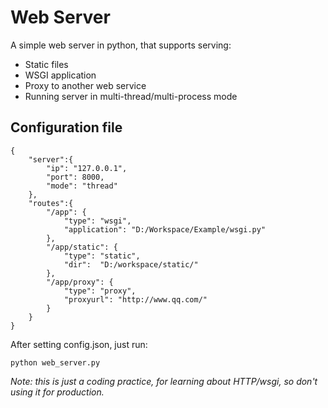 # Web Server #

A simple web server in python, that supports serving:

- Static files
- WSGI application
- Proxy to another web service
- Running server in multi-thread/multi-process mode

## Configuration file ##

    {
		"server":{
			"ip": "127.0.0.1",
			"port": 8000,
			"mode": "thread"
		},
		"routes":{
			"/app": {
				"type": "wsgi",
				"application": "D:/Workspace/Example/wsgi.py"
			},
			"/app/static": {
				"type": "static",
				"dir":  "D:/workspace/static/"
			}, 
			"/app/proxy": {
				"type": "proxy",
				"proxyurl": "http://www.qq.com/"
			}
		}
	}

After setting config.json, just run:

    python web_server.py

*Note: this is just a coding practice, for learning about HTTP/wsgi, so don't using it for production.*